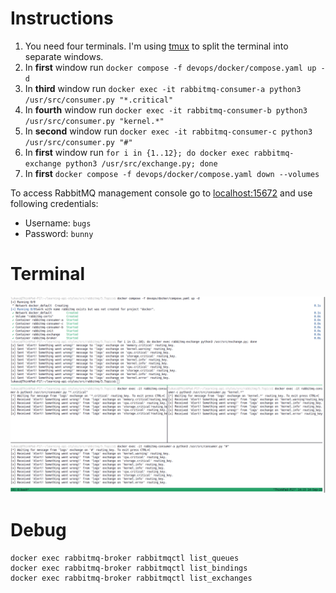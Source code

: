 # Instructions

1. You need four terminals. I'm using [tmux](https://github.com/tmux/tmux/wiki) to split the terminal into separate windows.
1. In **first** window run `docker compose -f devops/docker/compose.yaml up -d`
1. In **third** window run `docker exec -it rabbitmq-consumer-a python3 /usr/src/consumer.py "*.critical"`
1. In **fourth** window run `docker exec -it rabbitmq-consumer-b python3 /usr/src/consumer.py "kernel.*"`
1. In **second** window run `docker exec -it rabbitmq-consumer-c python3 /usr/src/consumer.py "#"`
1. In **first** window run `for i in {1..12}; do docker exec rabbitmq-exchange python3 /usr/src/exchange.py; done`
1. In **first** `docker compose -f devops/docker/compose.yaml down --volumes`

To access RabbitMQ management console go to [localhost:15672](http://localhost:15672/) and use following credentials:
- Username: `bugs`
- Password: `bunny`

# Terminal

![topics](../docs/assets/images/5.topics.png)

# Debug

```shell
docker exec rabbitmq-broker rabbitmqctl list_queues
docker exec rabbitmq-broker rabbitmqctl list_bindings
docker exec rabbitmq-broker rabbitmqctl list_exchanges
```
